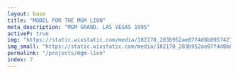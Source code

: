 ```yaml
---
layout: base
title: "MODEL FOR THE MGM LION"
meta_description: "MGM GRAND. LAS VEGAS 1995"
activeP: true
img: "https://static.wixstatic.com/media/182170_283b952ae07f4d8b89574278df2cc12a~mv2.png"
img_small: "https://static.wixstatic.com/media/182170_283b952ae07f4d8b89574278df2cc12a~mv2.png"
permalink: "/projects/mgm-lion"
index: 7
---
```

